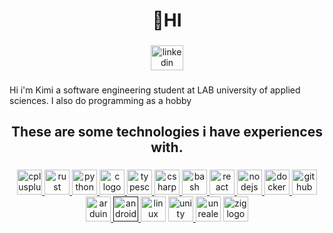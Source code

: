 <h1 align="center">👋HI</h1>

###

<div align="center">
  <a href="https://fi.linkedin.com/in/kimi-malkam%C3%A4ki-ba4605263" target="_blank">
    <img src="https://raw.githubusercontent.com/maurodesouza/profile-readme-generator/master/src/assets/icons/social/linkedin/default.svg" width="52" height="40" alt="linkedin logo"  />
  </a>
</div>

###

<p align="left">Hi i'm Kimi a software engineering student at LAB university of applied sciences. I also do programming as a hobby</p>

###

<h2 align="center">These are some technologies i have experiences with.</h2>

###

<div align="center">
<a href="https://github.com/kimierik/RNK">
  <img src="https://cdn.jsdelivr.net/gh/devicons/devicon/icons/cplusplus/cplusplus-original.svg" height="40" alt="cplusplus logo"  />
</a>

<a href="https://github.com/kimierik/graphical">
<img src="https://cdn.jsdelivr.net/gh/devicons/devicon@latest/icons/rust/rust-original.svg"  height="40" alt="rust logo" />
</a>

<a href="https://github.com/kimierik/PythonMultiplayerGame">
  <img src="https://cdn.jsdelivr.net/gh/devicons/devicon/icons/python/python-original.svg" height="40" alt="python logo"  />
</a>

<a href="https://github.com/kimierik/cbt">
  <img src="https://cdn.jsdelivr.net/gh/devicons/devicon/icons/c/c-original.svg" height="40" alt="c logo"  />
</a>


<a href="https://github.com/kimierik/TSI">
  <img src="https://cdn.jsdelivr.net/gh/devicons/devicon/icons/typescript/typescript-original.svg" height="40" alt="typescript logo"  />
</a>

<a href="https://github.com/kimierik/ElectroBill">
  <img src="https://cdn.jsdelivr.net/gh/devicons/devicon/icons/csharp/csharp-original.svg" height="40" alt="csharp logo"  />
</a>

<a href="https://github.com/kimierik/Cli-Tools">
  <img src="https://cdn.jsdelivr.net/gh/devicons/devicon/icons/bash/bash-original.svg" height="40" alt="bash logo"  />
</a>

<a href="https://github.com/kimierik/MERN-boilerplate">
  <img src="https://cdn.jsdelivr.net/gh/devicons/devicon/icons/react/react-original.svg" height="40" alt="react logo"  />
</a>

<a href="https://github.com/kimierik/MERN-boilerplate">
  <img src="https://cdn.jsdelivr.net/gh/devicons/devicon/icons/nodejs/nodejs-original.svg" height="40" alt="nodejs logo"  />
</a>

<a href="https://github.com/kimierik/lego">
  <img src="https://cdn.jsdelivr.net/gh/devicons/devicon/icons/docker/docker-original.svg" height="40" alt="docker logo"  />
</a>

<a href="https://github.com/kimierik">
  <img src="https://cdn.jsdelivr.net/gh/devicons/devicon/icons/github/github-original.svg" height="40" alt="github logo"  />
</a>

<a href="https://github.com/kimierik/Led_matrix_controller">
  <img src="https://cdn.jsdelivr.net/gh/devicons/devicon/icons/arduino/arduino-original.svg" height="40" alt="arduino logo"  />
</a>

<a href="">
  <img src="https://cdn.jsdelivr.net/gh/devicons/devicon/icons/androidstudio/androidstudio-original.svg" height="40" alt="androidstudio logo"  />
</a>

<img src="https://cdn.jsdelivr.net/gh/devicons/devicon/icons/linux/linux-original.svg" height="40" alt="linux logo"  />

<a href="https://github.com/kimierik/ElectroBill">
  <img src="https://cdn.jsdelivr.net/gh/devicons/devicon/icons/unity/unity-original.svg" height="40" alt="unity logo"  />
</a>

<img src="https://cdn.jsdelivr.net/gh/devicons/devicon/icons/unrealengine/unrealengine-original.svg" height="40" alt="unrealengine logo"  />
<img src="https://cdn.jsdelivr.net/gh/devicons/devicon@latest/icons/zig/zig-original.svg" height="40" alt="zig logo" />


</div>

